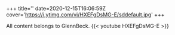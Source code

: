 +++
title=''
date=2020-12-15T16:06:59Z
cover='https://i.ytimg.com/vi/HXEFgDsMG-E/sddefault.jpg'
+++

All content belongs to GlennBeck.
{{< youtube HXEFgDsMG-E >}}
